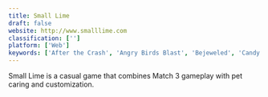 ```yaml
---
title: Small Lime
draft: false 
website: http://www.smalllime.com
classification: ['']
platform: ['Web']
keywords: ['After the Crash', 'Angry Birds Blast', 'Bejeweled', 'Candy Crush Jelly Saga', 'Candy Crush Saga', 'Cats Match 3', 'Clash of Clans', 'Cookie Jam', 'Farm Heroes Saga', 'Fieldrunners Attack', 'Fruit Jelly Mania', 'Gweled', 'Juice Cubes', 'KDiamond', 'Monster Busters', 'Monument Valley', 'Nonograms Katana', 'Pet Rescue Saga', 'SpellSmash', 'Steamroll', 'Tower Duel', 'Toy Blast']
---
```

Small Lime is a casual game that combines Match 3 gameplay with pet caring and customization.
